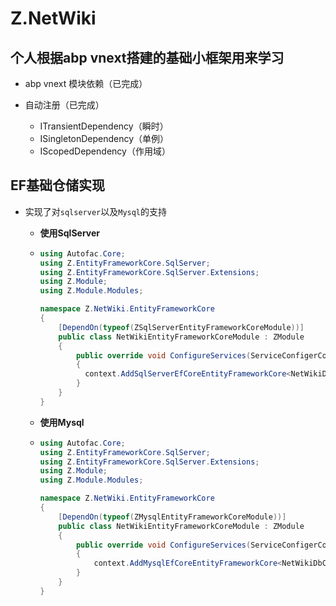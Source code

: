 # Z.NetWiki

## 个人根据abp vnext搭建的基础小框架用来学习

- abp vnext 模块依赖（已完成）

- 自动注册（已完成）

  - ITransientDependency（瞬时）
  - ISingletonDependency（单例）
  - IScopedDependency（作用域）

## EF基础仓储实现

- 实现了对`sqlserver`以及`Mysql`的支持

  - **使用SqlServer**

  - ```C#
    using Autofac.Core;
    using Z.EntityFrameworkCore.SqlServer;
    using Z.EntityFrameworkCore.SqlServer.Extensions;
    using Z.Module;
    using Z.Module.Modules;
    
    namespace Z.NetWiki.EntityFrameworkCore
    {
        [DependOn(typeof(ZSqlServerEntityFrameworkCoreModule))]
        public class NetWikiEntityFrameworkCoreModule : ZModule
        {
            public override void ConfigureServices(ServiceConfigerContext context)
            {
              context.AddSqlServerEfCoreEntityFrameworkCore<NetWikiDbContext>();
            }
        }
    }
    ```

  - **使用Mysql**

  - ``````c#
    using Autofac.Core;
    using Z.EntityFrameworkCore.SqlServer;
    using Z.EntityFrameworkCore.SqlServer.Extensions;
    using Z.Module;
    using Z.Module.Modules;
    
    namespace Z.NetWiki.EntityFrameworkCore
    {
        [DependOn(typeof(ZMysqlEntityFrameworkCoreModule))]
        public class NetWikiEntityFrameworkCoreModule : ZModule
        {
            public override void ConfigureServices(ServiceConfigerContext context)
            {
                context.AddMysqlEfCoreEntityFrameworkCore<NetWikiDbContext>();
            }
        }
    }
    ``````
